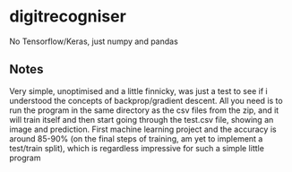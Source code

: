 # digitrecogniser
No Tensorflow/Keras, just numpy and pandas

## Notes
Very simple, unoptimised and a little finnicky, was just a test to see if i understood the concepts of backprop/gradient descent. All you need is to run the program in the same directory as the csv files from the zip, and it will train itself and then start going through the test.csv file, showing an image and prediction. First machine learning project and the accuracy is around 85-90% (on the final steps of training, am yet to implement a test/train split), which is regardless impressive for such a simple little program
